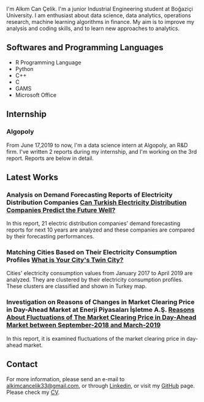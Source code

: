 I'm Alkım Can Çelik. I'm a junior Industrial Engineering student at Boğaziçi University. I am enthusiast about data science, data analytics, operations research, machine learning algorithms in finance. My aim is to improve my analysis and coding skills, and to learn new approaches to analytics. 

## Softwares and Programming Languages

+ R Programming Language
+ Python
+ C++
+ C
+ GAMS
+ Microsoft Office

## Internship

### Algopoly

From June 17,2019 to now, I'm a data science intern at Algopoly, an R&D firm. I've written 2 reports during my internship, and I'm working on the 3rd report. Reports are below in detail.

## Latest Works

### Analysis on Demand Forecasting Reports of Electricity Distribution Companies [Can Turkish Electricity Distribution Companies Predict the Future Well?](https://alkimcelik.github.io/Analysis_of_Demand_Forecast_Reports.html)

In this report, 21 electric distribution companies' demand forecasting reports for next 10 years are analyzed and these companies are compared by their forecasting performances.

### Matching Cities Based on Their Electricity Consumption Profiles [What is Your City's Twin City?](https://alkimcelik.github.io/Electricity_Consumption_Profiles.html)

Cities' electricity consumption values from January 2017 to April 2019 are analyzed. They are clustered by their electricity consumption profiles. These clusters are classified and shown in Turkey map.

### Investigation on Reasons of Changes in Market Clearing Price in Day-Ahead Market at Enerji Piyasaları İşletme A.Ş. [Reasons About Fluctuations of The Market Clearing Price in Day-Ahead Market between September-2018 and March-2019](https://alkimcelik.github.io/Reasons%20about%20Fluctuations%20of%20The%20Market%20Clearing%20Price%20in%20Day-Ahead%20Market%20between%20September-2018%20and%20March-2019.html)

In this report, it is examined fluctuations of the market clearing price in day-ahead market. 



## Contact

For more information, please send an e-mail to alkimcancelik33@gmail.com, or through [Linkedin](https://www.linkedin.com/in/alk%C4%B1m-can-%C3%A7elik-b8446b131/), or visit my [GitHub](https://github.com/alkimcelik) page. Please check my [CV](https://github.com/alkimcelik/alkimcelik.github.io/blob/master/Alk%C4%B1m%20Can_%C3%87elik_Resume.pdf).




